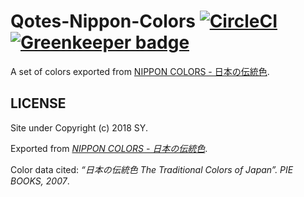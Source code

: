 # Qotes-Nippon-Colors [![CircleCI](https://img.shields.io/circleci/project/github/Qotes/Qotes-Nippon-Colors/master.svg)](https://circleci.com/gh/Qotes/Qotes-Nippon-Colors) [![Greenkeeper badge](https://badges.greenkeeper.io/Qotes/Qotes-Nippon-Colors.svg)](https://greenkeeper.io/)

A set of colors exported from [NIPPON COLORS - 日本の伝統色](http://nipponcolors.com).

## LICENSE

Site under Copyright (c) 2018 SY.

Exported from _[NIPPON COLORS - 日本の伝統色](http://nipponcolors.com)_.

Color data cited: _“日本の伝統色 The Traditional Colors of Japan”. PIE BOOKS, 2007_.
